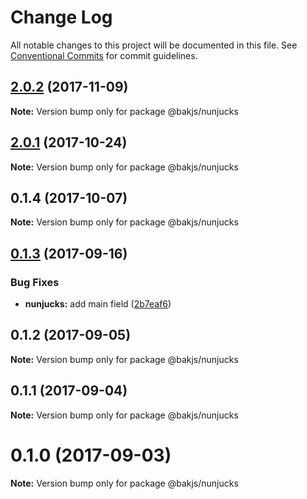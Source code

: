 # Change Log

All notable changes to this project will be documented in this file.
See [Conventional Commits](https://conventionalcommits.org) for commit guidelines.

<a name="2.0.2"></a>
## [2.0.2](https://github.com/bakjs/plugins/compare/@bakjs/nunjucks@2.0.1...@bakjs/nunjucks@2.0.2) (2017-11-09)




**Note:** Version bump only for package @bakjs/nunjucks

<a name="2.0.1"></a>
## [2.0.1](https://github.com/bakjs/plugins/compare/@bakjs/nunjucks@0.1.4...@bakjs/nunjucks@2.0.1) (2017-10-24)




**Note:** Version bump only for package @bakjs/nunjucks

<a name="0.1.4"></a>
## 0.1.4 (2017-10-07)




**Note:** Version bump only for package @bakjs/nunjucks

<a name="0.1.3"></a>
## [0.1.3](https://github.com/bakjs/bak/compare/@bakjs/nunjucks@0.1.2...@bakjs/nunjucks@0.1.3) (2017-09-16)


### Bug Fixes

* **nunjucks:** add main field ([2b7eaf6](https://github.com/bakjs/bak/commit/2b7eaf6))




<a name="0.1.2"></a>
## 0.1.2 (2017-09-05)




**Note:** Version bump only for package @bakjs/nunjucks

<a name="0.1.1"></a>
## 0.1.1 (2017-09-04)




**Note:** Version bump only for package @bakjs/nunjucks

<a name="0.1.0"></a>
# 0.1.0 (2017-09-03)




**Note:** Version bump only for package @bakjs/nunjucks
